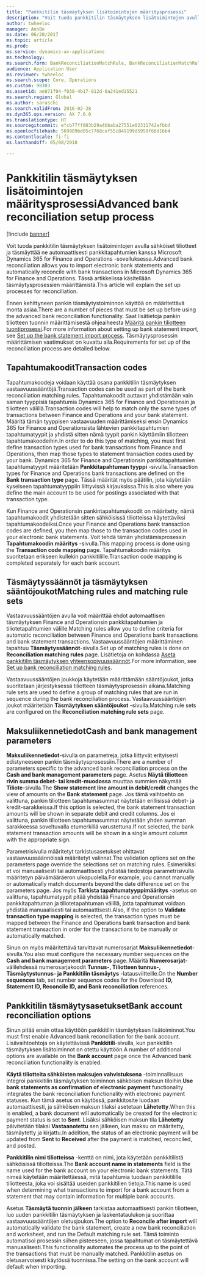 ```yaml
---
title: "Pankkitilin täsmäytyksen lisätoimintojen määritysprosessi"
description: "Voit tuoda pankkitilin täsmäytyksen lisätoimintojen avulla sähköiset tiliotteet ja täsmäyttää ne automaattisesti pankkitapahtumien kanssa Microsoft Dynamics 365 for Finance and Operations -sovelluksessa.  Tässä artikkelissa käsitellään täsmäytysprosessien määrittämistä."
author: twheeloc
manager: AnnBe
ms.date: 06/20/2017
ms.topic: article
ms.prod: 
ms.service: dynamics-ax-applications
ms.technology: 
ms.search.form: BankReconciliationMatchRule, BankReconciliationMatchRuleSet
audience: Application User
ms.reviewer: twheeloc
ms.search.scope: Core, Operations
ms.custom: 98303
ms.assetid: ae071f04-f038-4b17-812d-0a241ed15521
ms.search.region: Global
ms.author: saraschi
ms.search.validFrom: 2016-02-28
ms.dyn365.ops.version: AX 7.0.0
ms.translationtype: HT
ms.sourcegitcommit: efcb77ff883b29a4bbaba27551e02311742afbbd
ms.openlocfilehash: 569989bd85c7768cef55c849199d5950f66d16b4
ms.contentlocale: fi-fi
ms.lasthandoff: 05/08/2018

---
```


# <a name="advanced-bank-reconciliation-setup-process"></a><span data-ttu-id="22a4e-104">Pankkitilin täsmäytyksen lisätoimintojen määritysprosessi</span><span class="sxs-lookup"><span data-stu-id="22a4e-104">Advanced bank reconciliation setup process</span></span>

[!include [banner](../includes/banner.md)]

<span data-ttu-id="22a4e-105">Voit tuoda pankkitilin täsmäytyksen lisätoimintojen avulla sähköiset tiliotteet ja täsmäyttää ne automaattisesti pankkitapahtumien kanssa Microsoft Dynamics 365 for Finance and Operations -sovelluksessa.</span><span class="sxs-lookup"><span data-stu-id="22a4e-105">Advanced bank reconciliation allows you to import electronic bank statements and automatically reconcile with bank transactions in Microsoft Dynamics 365 for Finance and Operations.</span></span>  <span data-ttu-id="22a4e-106">Tässä artikkelissa käsitellään täsmäytysprosessien määrittämistä.</span><span class="sxs-lookup"><span data-stu-id="22a4e-106">This article will explain the set up processes for reconciliation.</span></span>  

<span data-ttu-id="22a4e-107">Ennen kehittyneen pankin täsmäytystoiminnon käyttöä on määritettävä monta asiaa.</span><span class="sxs-lookup"><span data-stu-id="22a4e-107">There are a number of pieces that must be set up before using the advanced bank reconciliation functionality.</span></span> <span data-ttu-id="22a4e-108">Saat lisätietoja pankin tiliotteen tuonnin määrittämisestä ohjeaiheesta [Määritä pankin tiliotteen tuontiprosessi](set-up-advanced-bank-reconciliation-import-process.md).</span><span class="sxs-lookup"><span data-stu-id="22a4e-108">For more information about setting up bank statement import, see [Set up the bank statement import process](set-up-advanced-bank-reconciliation-import-process.md).</span></span>  <span data-ttu-id="22a4e-109">Täsmäytysprosessin määrittämisen vaatimukset on kuvattu alla.</span><span class="sxs-lookup"><span data-stu-id="22a4e-109">Requirements for set up of the reconciliation process are detailed below.</span></span>

## <a name="transaction-codes"></a><span data-ttu-id="22a4e-110">Tapahtumakoodit</span><span class="sxs-lookup"><span data-stu-id="22a4e-110">Transaction codes</span></span>
<span data-ttu-id="22a4e-111">Tapahtumakoodeja voidaan käyttää osana pankkitilin täsmäytyksen vastaavuussääntöjä.</span><span class="sxs-lookup"><span data-stu-id="22a4e-111">Transaction codes can be used as part of the bank reconciliation matching rules.</span></span>  <span data-ttu-id="22a4e-112">Tapahtumakoodit auttavat yhdistämään vain saman tyyppisiä tapahtumia Dynamics 365 for Finance and Operationsin ja tiliotteen välillä.</span><span class="sxs-lookup"><span data-stu-id="22a4e-112">Transaction codes will help to match only the same types of transactions between Finance and Operations and your bank statement.</span></span>  <span data-ttu-id="22a4e-113">Määritä tämän tyyppisen vastaavuuden määrittämiseksi ensin Dynamics 365 for Finance and Operationsista lähtevien pankkitapahtumien tapahtumatyypit ja yhdistä sitten nämä tyypit pankin käyttämiin tiliotteen tapahtumakoodeihin.</span><span class="sxs-lookup"><span data-stu-id="22a4e-113">In order to do this type of matching, you must first define transaction types used for bank transactions from Finance and Operations, then map those types to statement transaction codes used by your bank.</span></span>  <span data-ttu-id="22a4e-114">Dynamics 365 for Finance and Operationsin pankkitapahtumien tapahtumatyypit määritetään **Pankkitapahtuman tyyppi** -sivulla.</span><span class="sxs-lookup"><span data-stu-id="22a4e-114">Transaction types for Finance and Operations bank transactions are defined on the **Bank transaction type** page.</span></span>  <span data-ttu-id="22a4e-115">Tässä määrität myös päätilin, jota käytetään kyseiseen tapahtumatyyppiin liittyvissä kirjauksissa.</span><span class="sxs-lookup"><span data-stu-id="22a4e-115">This is also where you define the main account to be used for postings associated with that transaction type.</span></span> 

<span data-ttu-id="22a4e-116">Kun Finance and Operationsin pankintapahtumakoodit on määritetty, nämä tapahtumakoodit yhdistetään sitten sähköisissä tiliotteissa käytettäviksi tapahtumakoodeiksi.</span><span class="sxs-lookup"><span data-stu-id="22a4e-116">Once your Finance and Operations bank transaction codes are defined, you then map those to the transaction codes used in your electronic bank statements.</span></span>  <span data-ttu-id="22a4e-117">Voit tehdä tämän yhdistämisprosessin **Tapahtumakoodin määritys** -sivulla.</span><span class="sxs-lookup"><span data-stu-id="22a4e-117">This mapping process is done using the **Transaction code mapping** page.</span></span>  <span data-ttu-id="22a4e-118">Tapahtumakoodin määritys suoritetaan erikseen kullekin pankkitilille.</span><span class="sxs-lookup"><span data-stu-id="22a4e-118">Transaction code mapping is completed separately for each bank account.</span></span>

## <a name="matching-rules-and-matching-rule-sets"></a><span data-ttu-id="22a4e-119">Täsmäytyssäännöt ja täsmäytyksen sääntöjoukot</span><span class="sxs-lookup"><span data-stu-id="22a4e-119">Matching rules and matching rule sets</span></span>
<span data-ttu-id="22a4e-120">Vastaavuussääntöjen avulla voit määrittää ehdot automaattisen täsmäytyksen Finance and Operationsin pankkitapahtumien ja tiliotetapahtumien välille.</span><span class="sxs-lookup"><span data-stu-id="22a4e-120">Matching rules allow you to define criteria for automatic reconciliation between Finance and Operations bank transactions and bank statement transactions.</span></span>  <span data-ttu-id="22a4e-121">Vastaavuussääntöjen määrittäminen tapahtuu **Täsmäytyssäännöt**-sivulla.</span><span class="sxs-lookup"><span data-stu-id="22a4e-121">Set up of matching rules is done on **Reconciliation matching rules** page.</span></span>  <span data-ttu-id="22a4e-122">Lisätietoja on kohdassa [Aseta pankkitilin täsmäytyksen yhteensopivuussäännöt](set-up-bank-reconciliation-matching-rules.md).</span><span class="sxs-lookup"><span data-stu-id="22a4e-122">For more information, see [Set up bank reconciliation matching rules](set-up-bank-reconciliation-matching-rules.md).</span></span> 

<span data-ttu-id="22a4e-123">Vastaavuussääntöjen joukkoja käytetään määrittämään sääntöjoukot, jotka suoritetaan järjestyksessä tiliotteen täsmäytysprosessin aikana.</span><span class="sxs-lookup"><span data-stu-id="22a4e-123">Matching rule sets are used to define a group of matching rules that are run in sequence during the bank reconciliation process.</span></span>  <span data-ttu-id="22a4e-124">Vastaavuussääntöjen joukot määritetään **Täsmäytyksen sääntöjoukot** -sivulla.</span><span class="sxs-lookup"><span data-stu-id="22a4e-124">Matching rule sets are configured on the **Reconciliation matching rule sets** page.</span></span>

## <a name="cash-and-bank-management-parameters"></a><span data-ttu-id="22a4e-125">Maksuliikennetiedot</span><span class="sxs-lookup"><span data-stu-id="22a4e-125">Cash and bank management parameters</span></span>
<span data-ttu-id="22a4e-126">**Maksuliikennetiedot**-sivulla on parametreja, jotka liittyvät erityisesti edistyneeseen pankin täsmäytysprosessiin.</span><span class="sxs-lookup"><span data-stu-id="22a4e-126">There are a number of parameters specific to the advanced bank reconciliation process on the **Cash and bank management parameters** page.</span></span>  <span data-ttu-id="22a4e-127">Asetus **Näytä tiliotteen rivin summa debet- tai kredit-muodossa** muuttaa summien näkymää **Tiliote**-sivulla.</span><span class="sxs-lookup"><span data-stu-id="22a4e-127">The **Show statement line amount in debit/credit** changes the view of amounts on the **Bank statement** page.</span></span>  <span data-ttu-id="22a4e-128">Jos tämä vaihtoehto on valittuna, pankin tiliotteen tapahtumasummat näytetään erillisissä debet- ja kredit-sarakkeissa.</span><span class="sxs-lookup"><span data-stu-id="22a4e-128">If this option is selected, the bank statement transaction amounts will be shown in separate debit and credit columns.</span></span>  <span data-ttu-id="22a4e-129">Jos ei valittuna, pankin tiliotteen tapahtumasummat näytetään yhden summan sarakkeessa soveltuvalla etumerkillä varustettuna.</span><span class="sxs-lookup"><span data-stu-id="22a4e-129">If not selected, the bank statement transaction amounts will be shown in a single amount column with the appropriate sign.</span></span> 

<span data-ttu-id="22a4e-130">Parametrisivulla määritetyt tarkistusasetukset ohittavat vastaavuussäännöissä määritetyt valinnat.</span><span class="sxs-lookup"><span data-stu-id="22a4e-130">The validation options set on the parameters page override the selections set on matching rules.</span></span>  <span data-ttu-id="22a4e-131">Esimerkiksi et voi manuaalisesti tai automaattisesti yhdistää tiedostoja parametrisivulla määritetyn päivämääräeron ulkopuolella.</span><span class="sxs-lookup"><span data-stu-id="22a4e-131">For example, you cannot manually or automatically match documents beyond the date difference set on the parameters page.</span></span>  <span data-ttu-id="22a4e-132">Jos myös **Tarkista tapahtumatyyppimääritys** -asetus on valittuna, tapahtumatyypit pitää yhdistää Finance and Operationsin pankkitapahtuman ja tiliotetapahtuman välillä, jotta tapahtumat voidaan yhdistää manuaalisesti tai automaattisesti.</span><span class="sxs-lookup"><span data-stu-id="22a4e-132">Also, if the option to **Validate transaction type mapping** is selected, the transaction types must be mapped between the Finance and Operations bank transaction and bank statement transaction in order for the transactions to be manually or automatically matched.</span></span> 

<span data-ttu-id="22a4e-133">Sinun on myös määritettävä tarvittavat numerosarjat **Maksuliikennetiedot**-sivulla.</span><span class="sxs-lookup"><span data-stu-id="22a4e-133">You also must configure the necessary number sequences on the **Cash and bank management parameters** page.</span></span>  <span data-ttu-id="22a4e-134">Määritä **Numerosarjat**-välilehdessä numerosarjakoodit **Tunnus-, Tiliotteen tunnus-, Täsmäytystunnus- ja Pankkitilin täsmäytys** -latausviitteille.</span><span class="sxs-lookup"><span data-stu-id="22a4e-134">On the **Number sequences** tab, set number sequence codes for the Download **ID, Statement ID, Reconcile ID, and Bank reconciliation** references.</span></span>

## <a name="bank-account-reconciliation-options"></a><span data-ttu-id="22a4e-135">Pankkitilin täsmäytysasetukset</span><span class="sxs-lookup"><span data-stu-id="22a4e-135">Bank account reconciliation options</span></span>
<span data-ttu-id="22a4e-136">Sinun pitää ensin ottaa käyttöön pankkitilin täsmäytyksen lisätoiminnot.</span><span class="sxs-lookup"><span data-stu-id="22a4e-136">You must first enable Advanced bank reconciliation for the bank account.</span></span>  <span data-ttu-id="22a4e-137">Lisävaihtoehtoja on käytettävissä **Pankkitili**-sivulla, kun pankkitilin täsmäytyksen lisätoiminnot on otettu käyttöön.</span><span class="sxs-lookup"><span data-stu-id="22a4e-137">A number of additional options are available on the **Bank account** page once the Advanced bank reconciliation functionality is enabled.</span></span> 

<span data-ttu-id="22a4e-138">**Käytä tiliotteita sähköisten maksujen vahvistuksena** -toiminnallisuus integroi pankkitilin täsmäytyksen toiminnon sähköisen maksun tiloihin.</span><span class="sxs-lookup"><span data-stu-id="22a4e-138">**Use bank statements as confirmation of electronic payment** functionality integrates the bank reconciliation functionality with electronic payment statuses.</span></span>  <span data-ttu-id="22a4e-139">Kun tämä asetus on käytössä, pankkitosite luodaan automaattisesti, ja sähköisen maksun tilaksi asetetaan **Lähetetty**.</span><span class="sxs-lookup"><span data-stu-id="22a4e-139">When this is enabled, a bank document will automatically be created for the electronic payment status is set to **Sent**.</span></span>  <span data-ttu-id="22a4e-140">Lisäksi sähköisen maksun tila **Lähetetty** päivitetään tilaksi **Vastaanotettu** sen jälkeen, kun maksu on määritetty, täsmäytetty ja kirjattu.</span><span class="sxs-lookup"><span data-stu-id="22a4e-140">In addition, the status of an electronic payment will be updated from **Sent** to **Received** after the payment is matched, reconciled, and posted.</span></span> 

<span data-ttu-id="22a4e-141">**Pankkitilin nimi tiliotteissa** -kenttä on nimi, jota käytetään pankkitilistä sähköisissä tiliotteissa.</span><span class="sxs-lookup"><span data-stu-id="22a4e-141">The **Bank account name in statements** field is the name used for the bank account on your electronic bank statements.</span></span>  <span data-ttu-id="22a4e-142">Tätä nimeä käytetään määritettäessä, mitä tapahtumia tuodaan pankkitilille tiliotteesta, joka voi sisältää useiden pankkitilien tietoja.</span><span class="sxs-lookup"><span data-stu-id="22a4e-142">This name is used when determining what transactions to import for a bank account from a statement that may contain information for multiple bank accounts.</span></span> 

<span data-ttu-id="22a4e-143">Asetus **Täsmäytä tuonnin jälkeen** tarkistaa automaattisesti pankin tiliotteen, luo uuden pankkitilin täsmäytyksen ja laskentataulukon ja suorittaa vastaavuussääntöjen oletusjoukon.</span><span class="sxs-lookup"><span data-stu-id="22a4e-143">The option to **Reconcile after import** will automatically validate the bank statement, create a new bank reconciliation and worksheet, and run the Default matching rule set.</span></span>  <span data-ttu-id="22a4e-144">Tämä toiminto automatisoi prosessin siihen pisteeseen, jossa tapahtumat on täsmäytettävä manuaalisesti.</span><span class="sxs-lookup"><span data-stu-id="22a4e-144">This functionality automates the process up to the point of the transactions that must be manually matched.</span></span>  <span data-ttu-id="22a4e-145">Pankkitilin asetus on oletusarvoisesti käytössä tuonnissa.</span><span class="sxs-lookup"><span data-stu-id="22a4e-145">The setting on the bank account will default when importing.</span></span>




